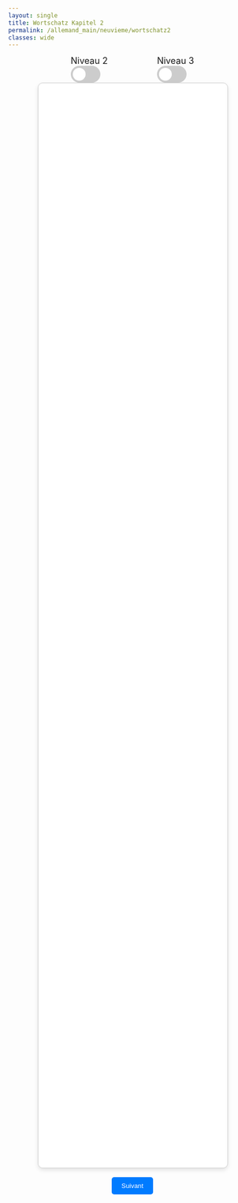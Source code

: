 ```yaml
---
layout: single
title: Wortschatz Kapitel 2
permalink: /allemand_main/neuvieme/wortschatz2
classes: wide
---
```


<meta charset="UTF-8">
<meta name="viewport" content="width=device-width, initial-scale=1.0">
<style>
.flashcard-container {
  perspective: 1000px;
}
.container {
  display: flex;
  flex-direction: column;
  align-items: center;
  justify-content: center;
}
.flashcard {
  width: 40vw;
  height: 55vh;
  text-align: center;
  cursor: pointer;
  position: relative;
  transform-style: preserve-3d;
  transition: transform 0.45s;
}
.flashcard.flipped {
  transform: rotateY(180deg);
}
.flashcard .front, .flashcard .back {
  position: absolute;
  width: 100%;
  height: 100%;
  backface-visibility: hidden;
  display: flex;
  align-items: center;
  justify-content: center;
  border: 1px solid #ccc;
  border-radius: 10px;
  box-shadow: 0 4px 8px rgba(0,0,0,0.1);
  font-size: 46px; /* Default font size for larger screens */
}
/* Adjust font size for smaller screens */
@media (max-width: 768px) {
  .flashcard .front, .flashcard .back {
    font-size: 32px; /* Adjusted font size for smaller screens */
  }
  .flashcard {
    width: 85vw;
    height: 200px;
  }
}
/* Specific styles for front and back */
.flashcard .front {
  background-color: #fff;
}
.flashcard .back {
  background-color: #f0f0f0;
  transform: rotateY(180deg);
}
button {
  margin-top: 20px;
  padding: 10px 20px;
  border: none;
  background-color: #007BFF;
  color: white;
  cursor: pointer;
  border-radius: 5px;
}
button:hover {
  background-color: #0056b3;
}
button.level-button:hover {
  background-color: #a1a1a1;
}
.level-buttons {
  display: flex;
  gap: 10px;
  margin-bottom: 20px;
}
/* Add styles for the active state of the buttons */
button.level-button.level-active {
  background-color: #f1c232;
  color: white;
}
button.level-button {
  background-color: #ececec; /* Default background color */
  color: #363636;
}
.switch-container {
  display: flex;
  justify-content: center; /* Center align items horizontally */
  gap: 100px; /* Space between switch containers */
}
.switch-label {
  font-size: 18px; /* Adjust label font size */
  text-align: center; /* Center align text */
}
.switch {
  position: relative;
  display: inline-flex; /* Use inline-flex to keep elements inline */
  align-items: center; /* Align items vertically */
  width: 60px;
  height: 34px;
}
.switch input {
  opacity: 0;
  width: 0;
  height: 0;
}
.slider {
  position: absolute;
  cursor: pointer;
  top: 0;
  left: 0;
  right: 0;
  bottom: 0;
  background-color: #ccc;
  transition: .4s;
}
.slider:before {
  position: absolute;
  content: "";
  height: 26px;
  width: 26px;
  left: 4px;
  bottom: 4px;
  background-color: white;
  transition: .4s;
}
input:checked + .slider {
  background-color: #2196F3;
}
input:focus + .slider {
  box-shadow: 0 0 1px #2196F3;
}
input:checked + .slider:before {
  transform: translateX(26px);
}
/* Rounded sliders */
.slider.round {
  border-radius: 34px;
}
.slider.round:before {
  border-radius: 50%;
}
</style>

<head>
  <meta charset="UTF-8">
  <meta name="viewport" content="width=device-width, initial-scale=1.0">
</head>

<div class="container">
  <div class="switch-container">
    <div>
      <div class="switch-label">Niveau 2</div>
      <label class="switch">
        <input type="checkbox" id="level-2-toggle">
        <span class="slider round"></span>
      </label>
    </div>
    <div>
      <div class="switch-label">Niveau 3</div>
      <label class="switch">
        <input type="checkbox" id="level-3-toggle" disabled>
        <span class="slider round"></span>
      </label>
    </div>
  </div>
  <div class="flashcard-container">
    <div class="flashcard" onclick="flipCard()">
      <div class="front" id="front-side"></div>
      <div class="back" id="back-side"></div>
    </div>
  </div>
  <button onclick="nextMember()">Suivant</button>
</div>

<script>
// Define the flashcard data variable and field names
const flashcardData = {{ site.data.wortschatz_9_1_test | jsonify }};
const varFront = 'french';
const varBack = 'german';
const varArtikel = 'artikel_de';

let currentMemberIndex = Math.floor(Math.random() * flashcardData.length);
let selectedLevels = [1]; // By default, only level 1 is selected

// Initialize the flashcard with the first member's data
function initializeFlashcard() {
  updateFlashcard();
}

function updateFlashcard() {
  const filteredData = flashcardData.filter(item => selectedLevels.includes(item.level));
  const randomIndex = Math.floor(Math.random() * filteredData.length);
  const member = filteredData[randomIndex];
  document.getElementById('front-side').innerText = member[varFront];
  document.getElementById('back-side').innerText = member[varArtikel] + " " + member[varBack];
}

function flipCard() {
  document.querySelector('.flashcard').classList.toggle('flipped');
}

function getRandomMember() {
  const filteredData = flashcardData.filter(item => selectedLevels.includes(item.level));
  let randomIndex;
  do {
    randomIndex = Math.floor(Math.random() * filteredData.length);
  } while (randomIndex === currentMemberIndex);
  return randomIndex;
}

function nextMember() {
  if (document.querySelector('.flashcard').classList.contains('flipped')) {
    document.querySelector('.flashcard').classList.remove('flipped');
  }
  currentMemberIndex = getRandomMember();
  updateFlashcard();
}

// Function to toggle levels based on slider state
const level2Toggle = document.getElementById('level-2-toggle');
const level3Toggle = document.getElementById('level-3-toggle');

level2Toggle.addEventListener('change', function() {
  if (this.checked) {
    selectedLevels.push(2);
    level3Toggle.disabled = false;
  } else {
    selectedLevels = selectedLevels.filter(level => level !== 2 && level !== 3);
    level3Toggle.checked = false;
    level3Toggle.disabled = true;
  }
  updateFlashcard();
});

level3Toggle.addEventListener('change', function() {
  if (this.checked) {
    selectedLevels.push(3);
  } else {
    selectedLevels = selectedLevels.filter(level => level !== 3);
  }
  updateFlashcard();
});

// Initialize the flashcard when the page loads
document.addEventListener('DOMContentLoaded', initializeFlashcard);
</script>
